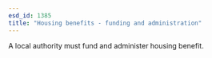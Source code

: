 ```yaml
---
esd_id: 1385
title: "Housing benefits - funding and administration"
---
```


A local authority must fund and administer housing benefit.

